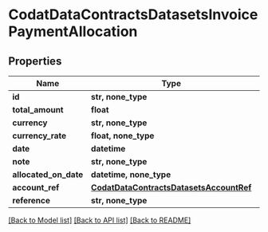# CodatDataContractsDatasetsInvoicePaymentAllocation


## Properties
Name | Type | Description | Notes
------------ | ------------- | ------------- | -------------
**id** | **str, none_type** |  | [optional] 
**total_amount** | **float** |  | [optional] 
**currency** | **str, none_type** |  | [optional] 
**currency_rate** | **float, none_type** |  | [optional] 
**date** | **datetime** |  | [optional] 
**note** | **str, none_type** |  | [optional] 
**allocated_on_date** | **datetime, none_type** |  | [optional] 
**account_ref** | [**CodatDataContractsDatasetsAccountRef**](CodatDataContractsDatasetsAccountRef.md) |  | [optional] 
**reference** | **str, none_type** |  | [optional] 

[[Back to Model list]](../README.md#documentation-for-models) [[Back to API list]](../README.md#documentation-for-api-endpoints) [[Back to README]](../README.md)


